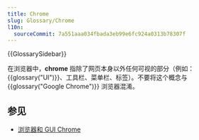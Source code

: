 ```yaml
---
title: Chrome
slug: Glossary/Chrome
l10n:
  sourceCommit: 7a551aaa034fbada3eb99e6fc924a0313b78307f
---
```


{{GlossarySidebar}}

在浏览器中，**chrome** 指除了网页本身以外任何可视的部分（例如：{{glossary("UI")}}、工具栏、菜单栏、标签）。不要将这个概念与 {{glossary("Google Chrome")}} 浏览器混淆。

## 参见

- [浏览器和 GUI Chrome](https://www.nngroup.com/articles/browser-and-gui-chrome/)
